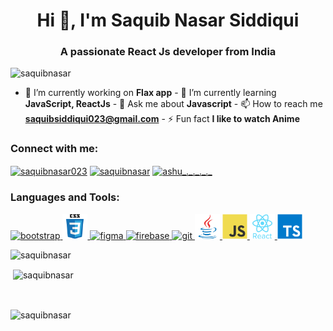 <h1 align="center">Hi 👋, I'm Saquib Nasar Siddiqui</h1>
<h3 align="center">A passionate React Js developer from India</h3>

<p align="left">
  <img
    src="https://komarev.com/ghpvc/?username=saquibnasar&label=Profile%20views&color=0e75b6&style=flat"
    alt="saquibnasar"
  />
</p>

- 🔭 I’m currently working on **Flax app** - 🌱 I’m currently learning
**JavaScript, ReactJs** - 💬 Ask me about **Javascript** - 📫 How to reach me
**saquibsiddiqui023@gmail.com** - ⚡ Fun fact **I like to watch Anime**

<h3 align="left">Connect with me:</h3>
<p align="left">
  <a href="https://x.com/Saquib542" target="blank"
    ><img
      align="center"
      src="https://raw.githubusercontent.com/rahuldkjain/github-profile-readme-generator/master/src/images/icons/Social/twitter.svg"
      alt="saquibnasar023"
      height="30"
      width="40"
  /></a>
  <a href="https://linkedin.com/in/saquibsiddiqui/" target="blank"
    ><img
      align="center"
      src="https://raw.githubusercontent.com/rahuldkjain/github-profile-readme-generator/master/src/images/icons/Social/linked-in-alt.svg"
      alt="saquibnasar"
      height="30"
      width="40"
  /></a>
  <a href="https://www.instagram.com/saquib_si/" target="blank"
    ><img
      align="center"
      src="https://raw.githubusercontent.com/rahuldkjain/github-profile-readme-generator/master/src/images/icons/Social/instagram.svg"
      alt="ashu_._._._._"
      height="30"
      width="40"
  /></a>
</p>

<h3 align="left">Languages and Tools:</h3>
<p align="left">
  <a href="https://getbootstrap.com" target="_blank" rel="noreferrer">
    <img
      src="https://getbootstrap.com/docs/5.3/assets/brand/bootstrap-logo-shadow.png"
      alt="bootstrap"
      width="40"
      height="40"
    />
  </a>
  <a href="https://www.w3schools.com/css/" target="_blank" rel="noreferrer">
    <img
      src="https://raw.githubusercontent.com/devicons/devicon/master/icons/css3/css3-original-wordmark.svg"
      alt="css3"
      width="40"
      height="40"
    />
  </a>
  <a href="https://www.figma.com/" target="_blank" rel="noreferrer">
    <img
      src="https://www.vectorlogo.zone/logos/figma/figma-icon.svg"
      alt="figma"
      width="40"
      height="40"
    />
  </a>
  <a href="https://firebase.google.com/" target="_blank" rel="noreferrer">
    <img
      src="https://www.vectorlogo.zone/logos/firebase/firebase-icon.svg"
      alt="firebase"
      width="40"
      height="40"
    />
  </a>
  <a href="https://git-scm.com/" target="_blank" rel="noreferrer">
    <img
      src="https://www.vectorlogo.zone/logos/git-scm/git-scm-icon.svg"
      alt="git"
      width="40"
      height="40"
    />
  </a>
  <a href="https://www.java.com" target="_blank" rel="noreferrer">
    <img
      src="https://raw.githubusercontent.com/devicons/devicon/master/icons/java/java-original.svg"
      alt="java"
      width="40"
      height="40"
    />
  </a>
  <a
    href="https://developer.mozilla.org/en-US/docs/Web/JavaScript"
    target="_blank"
    rel="noreferrer"
  >
    <img
      src="https://raw.githubusercontent.com/devicons/devicon/master/icons/javascript/javascript-original.svg"
      alt="javascript"
      width="40"
      height="40"
    />
  </a>
  <a href="https://reactjs.org/" target="_blank" rel="noreferrer">
    <img
      src="https://raw.githubusercontent.com/devicons/devicon/master/icons/react/react-original-wordmark.svg"
      alt="react"
      width="40"
      height="40"
    />
    <img
      src="https://raw.githubusercontent.com/devicons/devicon/master/icons/typescript/typescript-original.svg"
      alt="typescript"
      width="40"
      height="40"
    />
  </a>
</p>

<p>
  <img
    align="left"
    src="https://github-readme-stats.vercel.app/api/top-langs?username=saquibnasar&show_icons=true&locale=en&layout=compact"
    alt="saquibnasar"
  />
</p>

<br />
<p>
  &nbsp;<img
    align="center"
    src="https://github-readme-stats.vercel.app/api?username=saquibnasar&show_icons=true&locale=en"
    alt="saquibnasar"
  />
</p>
<br />
<p>
  <img
    align="center"
    src="https://github-readme-streak-stats.herokuapp.com/?user=saquibnasar&"
    alt="saquibnasar"
  />
</p>

